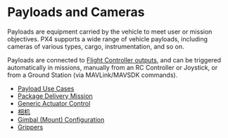 # Payloads and Cameras

Payloads are equipment carried by the vehicle to meet user or mission objectives. PX4 supports a wide range of vehicle payloads, including cameras of various types, cargo, instrumentation, and so on.

Payloads are connected to [Flight Controller outputs](../getting_started/px4_basic_concepts.md#outputs-motors-servos-actuators), and can be triggered automatically in missions, manually from an RC Controller or Joystick, or from a Ground Station (via MAVLink/MAVSDK commands).

- [Payload Use Cases](../payloads/use_cases.md)
- [Package Delivery Mission](../flying/package_delivery_mission.md)
- [Generic Actuator Control](../payloads/generic_actuator_control.md)
- [相机](../camera/index.md)
- [Gimbal \(Mount\) Configuration](../advanced/gimbal_control.md)
- [Grippers](../peripherals/gripper.md)
